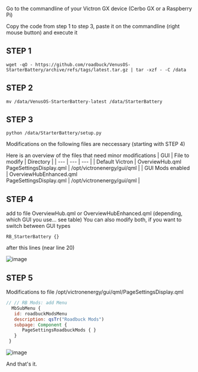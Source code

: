 Go to the commandline of your Victron GX device (Cerbo GX or a Raspberry Pi)

Copy the code from step 1 to step 3, paste it on the commandline (right mouse button) and execute it

## STEP 1
```
wget -qO - https://github.com/roadbuck/VenusOS-StarterBattery/archive/refs/tags/latest.tar.gz | tar -xzf - -C /data
```
## STEP 2
```
mv /data/VenusOS-StarterBattery-latest /data/StarterBattery
```
## STEP 3
```
python /data/StarterBattery/setup.py
```
Modifications on the following files are neccessary (starting with STEP 4)

Here is an overview of the files that need minor modifications
| GUI | File to modify | Directory |
| --- | --- | --- |
| Default Victron | OverviewHub.qml<br>PageSettingsDisplay.qml | /opt/victronenergy/gui/qml |
| GUI Mods enabled | OverviewHubEnhanced.qml<br>PageSettingsDisplay.qml | /opt/victronenergy/gui/qml |

## STEP 4
add to file OverviewHub.qml or OverviewHubEnhanced.qml (depending, which GUI you use... see table) You can also modify both, if you want to switch between GUI types
```
RB_StarterBattery {}
```
after this lines (near line 20)

![image](https://github.com/roadbuck/VenusOS-StarterBattery/assets/164482499/ffd64506-2d11-49b4-a8b8-711fe9f2dab6)

## STEP 5
Modifications to file /opt/victronenergy/gui/qml/PageSettingsDisplay.qml
```qml
// // RB Mods: add Menu
  MbSubMenu {
   id: roadbuckModsMenu
   description: qsTr("Roadbuck Mods")
   subpage: Component {
      PageSettingsRoadbuckMods { }
   }
 }
```
![image](https://github.com/roadbuck/VenusOS-StarterBattery/assets/164482499/a21b2fa3-67cb-4cf2-b6fd-65c0127d425a)


And that's it. 

 
